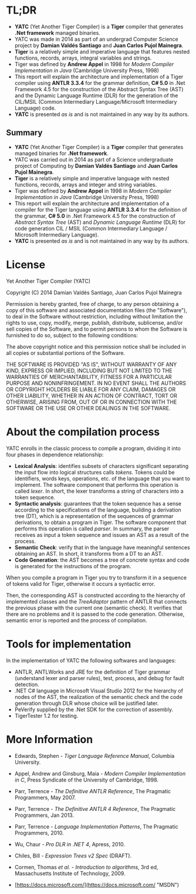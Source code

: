 TL;DR
=====

- **YATC** (Yet Another Tiger Compiler) is a **Tiger** compiler that generates
**.Net framework** managed binaries.
- YATC was made in 2014 as part of an undergrad Computer Science project by
**Damian Valdés Santiago** and **Juan Carlos Pujol Mainegra**.
- **Tiger** is a relatively simple and imperative language that features
nested functions,  records, arrays, integral variables and strings.
- Tiger was defined by **Andrew Appel** in 1998 for *Modern Compiler
Implementation in Java* (Cambridge University Press, 1998)
- This report will explain the architecture and implementation of a Tiger compiler using **ANTLR 3.3.4** for the grammar definition, **C\# 5.0** in .Net Framework 4.5 for the construction of the Abstract Syntax Tree (AST) and the Dynamic Language Runtime (DLR) for the generation of the CIL/MSIL (Common Intermediary Language/Microsoft Intermediary Language) code.
- **YATC** is presented *as is* and is not maintained in any way by its authors.

Summary
-------

- **YATC** (Yet Another Tiger Compiler) is a **Tiger** compiler that generates managed binaries for **.Net framework**.
- YATC was carried out in 2014 as part of a Science undergraduate project of Computing by **Damian Valdés Santiago** and **Juan Carlos Pujol Mainegra**.
- **Tiger** is a relatively simple and imperative language with nested functions, records, arrays and integer and string variables.
- Tiger was defined by **Andrew Appel** in 1998 in *Modern Compiler Implementation in Java* (Cambridge University Press, 1998)
- This report will explain the architecture and implementation of a compiler for the Tiger language using **ANTLR 3.3.4** for the definition of the grammar, **C# 5.0** in .Net Framework 4.5 for the construction of *Abstract Syntax Tree* (AST) and *Dynamic Language Runtime* (DLR) for code generation CIL / MSIL (Common Intermediary Language / Microsoft Intermediary Language).
- **YATC** is presented *as is* and is not maintained in any way by its authors.

License
=======
Yet Another Tiger Compiler (YATC)

Copyright (C) 2014 Damian Valdés Santiago, Juan Carlos Pujol Mainegra

Permission is hereby granted, free of charge, to any person obtaining a copy
of this software and associated documentation files (the "Software"), to deal
in the Software without restriction, including without limitation the rights
to use, copy, modify, merge, publish, distribute, sublicense, and/or sell
copies of the Software, and to permit persons to whom the Software is
furnished to do so, subject to the following conditions:

The above copyright notice and this permission notice shall be included in all
copies or substantial portions of the Software.

THE SOFTWARE IS PROVIDED "AS IS", WITHOUT WARRANTY OF ANY KIND, EXPRESS OR
IMPLIED, INCLUDING BUT NOT LIMITED TO THE WARRANTIES OF MERCHANTABILITY,
FITNESS FOR A PARTICULAR PURPOSE AND NONINFRINGEMENT. IN NO EVENT SHALL THE
AUTHORS OR COPYRIGHT HOLDERS BE LIABLE FOR ANY CLAIM, DAMAGES OR OTHER
LIABILITY, WHETHER IN AN ACTION OF CONTRACT, TORT OR OTHERWISE, ARISING FROM,
OUT OF OR IN CONNECTION WITH THE SOFTWARE OR THE USE OR OTHER DEALINGS IN THE
SOFTWARE.

About the compilation process
===============================

YATC enrolls in the classic process to compile a program, dividing it into four phases in dependence relationship:

-   **Lexical Analysis**: identifies subsets of characters significant separating the input flow into logical structures calls *tokens*. Tokens could be identifiers, words keys, operations, etc. of the language that you want to implement. The software component that performs this operation is called *lexer*. In short, the lexer transforms a string of characters into a token sequence.
-   **Syntactic analysis**: guarantees that the token sequence has a sense according to the specifications of the language, building a derivation tree (DT), which is a representation of the sequences of grammar derivations, to obtain a program in Tiger. The software component that performs this operation is called *parser*. In summary, the parser receives as input a token sequence and issues an AST as a result of the process.
-   **Semantic Check**: verify that in the language have meaningful sentences obtaining an AST. In short, it transforms from a DT to an AST.
-   **Code Generation**: the AST becomes a tree of concrete syntax and code is generated for the instructions of the program.

When you compile a program in Tiger you try to transform it in a sequence of tokens valid for Tiger, otherwise it occurs a syntactic error.

Then, the corresponding AST is constructed according to the hierarchy of implemented classes and the *TreeAdaptor* pattern of ANTLR that connects the previous phase with the current one (semantic check). It verifies that there are no problems and it is passed to the code generation. Otherwise, semantic error is reported and the process of compilation.

Tools for implementation
===================================

In the implementation of YATC the following softwares and languages:

-   ANTLR, ANTLWorks and JRE for the definition of Tiger grammar (understand lexer and parser rules), test, process, and debug for fault detection.
-   .NET C# language in Microsoft Visual Studio 2012 for the hierarchy of nodes of the AST, the realization of the semantic check and the code generation through DLR whose choice will be justified later.
-   PeVerify supplied by the .Net SDK for the correction of assembly.
-   TigerTester 1.2 for testing.

More Information
====================

-   Edwards, Stephen - *Tiger Language Reference Manual*, Columbia
    University.

-   Appel, Andrew and Ginsburg, Maia - *Modern Compiler Implementation
    in C*, Press Syndicate of the University of Cambridge, 1998.

-   Parr, Terrence - *The Definitive ANTLR Reference*, The Pragmatic
    Programmers, May 2007.

-   Parr, Terrence - *The Definitive ANTLR 4 Reference*, The Pragmatic
    Programmers, Jan 2013.

-   Parr, Terrence - *Language Implementation Patterns*, The Pragmatic
    Programmers, 2010.

-   Wu, Chaur - *Pro DLR in .NET 4*, Apress, 2010.

-   Chiles, Bill - *Expression Trees v2 Spec* (DRAFT).

-   Cormen, Thomas *et al.* - *Introduction to algorithms*, 3rd ed,
    Massachusetts Institute of Technology, 2009.

-   [https://docs.microsoft.com/](https://docs.microsoft.com/ "MSDN")

